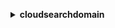 **<details ><summary style="color:none;">cloudsearchdomain</summary><blockquote>**

- **<details><summary style="color:none;"><b><u>help</b></u></summary><blockquote>**

  * **<p style="color:none;"></p>**

  </br>

  <p style="color:red;">Description</p>

  </br>

  ## **Examples**

  ```bash

  ```
  ```json

  ```

  </br>

- **<details><summary style="color:none;"><b><u>search</b></u></summary><blockquote>**

  * **<p style="color:none;">--cursor</p>**
  * **<p style="color:none;">--expr</p>**
  * **<p style="color:none;">--facet</p>**
  * **<p style="color:none;">--filter-query</p>**
  * **<p style="color:none;">--highlight</p>**
  * **<p style="color:none;">--partial</p>**
  * **<p style="color:none;">--no-partial</p>**
  * **<p style="color:none;">--query-options</p>**
  * **<p style="color:none;">--query-parser</p>**
  * **<p style="color:none;">--return</p>**
  * **<p style="color:none;">--size</p>**
  * **<p style="color:none;">--sort</p>**
  * **<p style="color:none;">--start</p>**
  * **<p style="color:none;">--stats</p>**
  * **<p style="color:none;">--search-query</p>**
  * **<p style="color:none;">--cli-input-json</p>**
  * **<p style="color:none;">--cli-input-yaml</p>**
  * **<p style="color:none;">--generate-cli-skeleton</p>**

  </br>

  <p style="color:red;">Description</p>

  </br>

  ## **Examples**

  ```bash

  ```
  ```json

  ```

  </br>

- **<details><summary style="color:none;"><b><u>suggest</b></u></summary><blockquote>**

  * **<p style="color:none;">--suggester</p>**
  * **<p style="color:none;">--size</p>**
  * **<p style="color:none;">--suggest-query</p>**
  * **<p style="color:none;">--cli-input-json</p>**
  * **<p style="color:none;">--cli-input-yaml</p>**
  * **<p style="color:none;">--generate-cli-skeleton</p>**

  </br>

  <p style="color:red;">Description</p>

  </br>

  ## **Examples**

  ```bash

  ```
  ```json

  ```

  </br>

- **<details><summary style="color:none;"><b><u>upload-documents</b></u></summary><blockquote>**

  * **<p style="color:none;">--documents</p>**
  * **<p style="color:none;">--content-type</p>**
  * **<p style="color:none;">--cli-input-json</p>**
  * **<p style="color:none;">--cli-input-yaml</p>**
  * **<p style="color:none;">--generate-cli-skeleton</p>**

  </br>

  <p style="color:red;">Description</p>

  </br>

  ## **Examples**

  ```bash

  ```
  ```json

  ```

  </br>

</blockquote></details>
</blockquote></details>
</blockquote></details>
</blockquote></details>
</blockquote></details>
